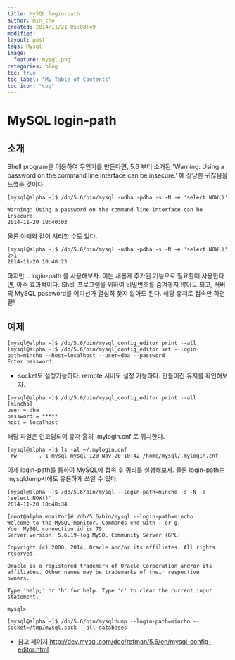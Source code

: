 ```yaml
---
title: MySQL login-path
author: min_cho
created: 2014/11/21 05:08:49
modified:
layout: post
tags: Mysql
image:
  feature: mysql.png
categories: blog
toc: true
toc_label: "My Table of Contents"
toc_icon: "cog"
---
```




# MySQL login-path

## 소개

Shell program을 이용하여 무언가를 만든다면, 5.6 부터 소개된 'Warning: Using a password on the command line interface can be insecure.' 에 상당한 귀찮음을 느꼈을 것이다.

```
[mysql@alpha ~]$ /db/5.6/bin/mysql -udba -pdba -s -N -e 'select NOW()'

Warning: Using a password on the command line interface can be insecure.
2014-11-20 10:40:03
```

물론 아래와 같이 처리할 수도 있다.

```    
[mysql@alpha ~]$ /db/5.6/bin/mysql -udba -pdba -s -N -e 'select NOW()' 2>1
2014-11-20 10:40:23
```

하지만... login-path 를 사용해보자. 이는 새롭게 추가된 기능으로 필요할때 사용한다면, 아주 효과적이다. Shell 프로그램을 위하여 비밀번호를 숨겨놓지 않아도 되고, 서버의 MySQL password를 어디선가 열심히 찾지 않아도 된다. 해당 유저로 접속만 하면 끝!

## 예제

```    
[mysql@alpha ~]$ /db/5.6/bin/mysql_config_editor print --all
[mysql@alpha ~]$ /db/5.6/bin/mysql_config_editor set --login-path=mincho --host=localhost --user=dba --password
Enter password:
```

* socket도 설정가능하다. remote 서버도 설정 가능하다. 만들어진 유저를 확인해보자.

```    
[mysql@alpha ~]$ /db/5.6/bin/mysql_config_editor print --all
[mincho]
user = dba
password = *****
host = localhost
```

해당 파일은 인코딩되어 유저 홈의 .mylogin.cnf 로 위치한다.

```    
[mysql@alpha ~]$ ls -al ~/.mylogin.cnf
-rw-------. 1 mysql mysql 120 Nov 20 10:42 /home/mysql/.mylogin.cnf

```

이제 login-path를 통하여 MySQL에 접속 후 쿼리를 실행해보자. 물론 login-path는 mysqldump시에도 유용하게 쓰일 수 있다.


```  
[mysql@alpha ~]$ /db/5.6/bin/mysql --login-path=mincho -s -N -e 'select NOW()'
2014-11-20 10:48:34

[root@alpha monitor]# /db/5.6/bin/mysql --login-path=mincho
Welcome to the MySQL monitor. Commands end with ; or g.
Your MySQL connection id is 79
Server version: 5.6.19-log MySQL Community Server (GPL)

Copyright (c) 2000, 2014, Oracle and/or its affiliates. All rights reserved.

Oracle is a registered trademark of Oracle Corporation and/or its
affiliates. Other names may be trademarks of their respective
owners.

Type 'help;' or 'h' for help. Type 'c' to clear the current input statement.

mysql>

[mysql@alpha ~]$ /db/5.6/bin/mysqldump --login-path=mincho --socket=/tmp/mysql.sock --all-databases

```

* 참고 페이지 <http://dev.mysql.com/doc/refman/5.6/en/mysql-config-editor.html>
